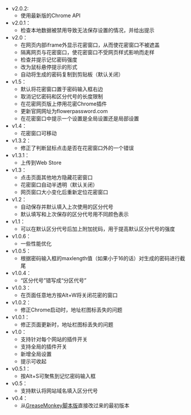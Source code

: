   * v2.0.2:
    * 使用最新版的Chrome API
  * v2.0.1：
    * 检查本地数据被禁用导致无法保存设置的情况，并给出提示
  * v2.0：
    * 在网页内部iframe外显示花密窗口，从而使花密窗口不被遮盖
    * 隔离网页与花密窗口，使花密窗口不受网页样式影响而走样
    * 检查并提示记忆密码强度
    * 改为鼠标悬停提示的形式
    * 自动将生成的密码复制到剪贴板（默认关闭）
  * v1.5：
    * 默认将花密窗口置于密码输入框右边
    * 取消记忆密码和区分代号的长度限制
    * 在花密网页版上停用花密Chrome插件
    * 更新官网网址为flowerpassword.com
    * 在花密窗口中提示一个设置是全局设置还是局部设置
  * v1.4：
    * 花密窗口可移动
  * v1.3.2：
    * 修正了判断鼠标点击是否在花密窗口外的一个错误
  * v1.3.1：
    * 上传到Web Store
  * v1.3：
    * 点击页面其他地方隐藏花密窗口
    * 花密窗口自动半透明（默认关闭）
    * 网页窗口大小变化后重新定位花密窗口
  * v1.2：
    * 自动保存并默认填入上次使用的区分代号
    * 默认填写和上次保存的区分代号用不同颜色表示
  * v1.1：
    * 可以在默认区分代号后加上附加扰码，用于提高默认区分代号的强度
  * v1.0.6：
    * 一些性能优化
  * v1.0.5：
    * 根据密码输入框的maxlength值（如果小于16的话）对生成的密码进行截尾
  * v1.0.4：
    * “区分代号”错写成“分区代号”
  * v1.0.3：
    * 在页面任意地方按Alt+W将关闭花密的窗口
  * v1.0.2：
    * 修正Chrome启动时，地址栏图标丢失的问题
  * v1.0.1：
    * 修正页面更新时，地址栏图标丢失的问题
  * v1.0：
    * 支持针对每个网站的插件开关
    * 支持全局的插件开关
    * 新增全局设置
    * 提示可收起
  * v0.5.1：
    * 按Alt+S可聚焦到记忆密码输入框
  * v0.5：
    * 支持默认将网站域名填入区分代号
  * v0.4：
    * 从[GreaseMonkey脚本版](http://userscripts.org/scripts/show/121401)直接改过来的最初版本